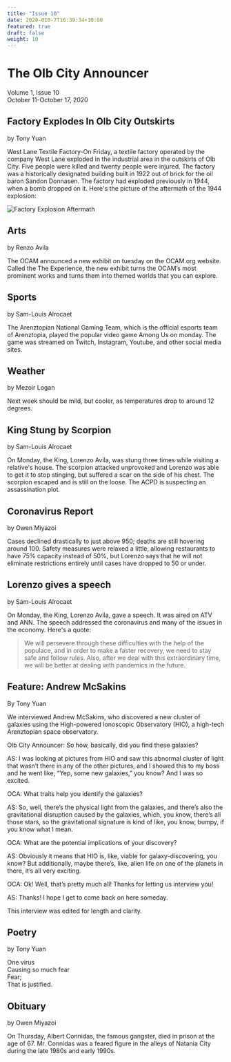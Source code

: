 ```yaml
---
title: "Issue 10"
date: 2020-010-7T16:39:34+10:00
featured: true
draft: false
weight: 10
---
```



# The Olb City Announcer
Volume 1, Issue 10  
October 11-October 17, 2020

## Factory Explodes In Olb City Outskirts
by Tony Yuan

West Lane Textile Factory-On Friday, a textile factory operated by the company West Lane exploded in the industrial area in the outskirts of Olb City. Five people were killed and twenty people were injured. The factory was a historically designated building built in 1922 out of brick for the oil baron Sandon Donnasen. The factory had exploded previously in 1944, when a bomb dropped on it. Here's the picture of the aftermath of the 1944 explosion:

![Factory Explosion Aftermath](https://img.huffingtonpost.com/asset/5ba2a8d33c000066000aed38.jpeg?ops=scalefit_630_noupscale)

## Arts
by Renzo Avila

The OCAM announced a new exhibit on tuesday on the OCAM.org website. Called the The Experience, the new exhibit turns the OCAM’s most prominent works and turns them into themed worlds that you can explore.

## Sports
by Sam-Louis Alrocaet

The Arenztopian National Gaming Team, which is the official esports team of Arenztopia, played the popular video game Among Us on monday. The game was streamed on Twitch, Instagram, Youtube, and other social media sites.

## Weather
by Mezoir Logan

Next week should be mild, but cooler, as temperatures drop to around 12 degrees.

## King Stung by Scorpion
by Sam-Louis Alrocaet

On Monday, the King, Lorenzo Avila, was stung three times while visiting a relative's house. The scorpion attacked unprovoked and Lorenzo was able to get it to stop stinging, but suffered a scar on the side of his chest. The scorpion escaped and is still on the loose. The ACPD is suspecting an assassination plot.

## Coronavirus Report
by Owen Miyazoi

Cases declined drastically to just above 950; deaths are still hovering around 100. Safety measures were relaxed a little, allowing restaurants to have 75% capacity instead of 50%, but Lorenzo says that he will not eliminate restrictions entirely until cases have dropped to 50 or under.

## Lorenzo gives a speech
by Sam-Louis Alrocaet

On Monday, the King, Lorenzo Avila, gave a speech. It was aired on ATV and ANN. The speech addressed the coronavirus and many of the issues in the economy. Here's a quote:

> We will persevere through these difficulties
> with the help of the populace, and in order to
> make a faster recovery, we need to stay safe and
> follow rules. Also, after we deal with this
> extraordinary time, we will be better at dealing
> with pandemics in the future.

## Feature: Andrew McSakins
By Tony Yuan

We interviewed Andrew McSakins, who discovered a new cluster of galaxies using the High-powered Ionoscopic Observatory (HIO), a high-tech Arenztopian space observatory.

Olb City Announcer: So how, basically, did you find these galaxies?

AS: I was looking at pictures from HIO and saw this abnormal cluster of light that wasn’t there in any of the other pictures, and I showed this to my boss and he went like, “Yep, some new galaxies,” you know? And I was so excited.

OCA: What traits help you identify the galaxies?

AS: So, well, there’s the physical light from the galaxies, and there’s also the gravitational disruption caused by the galaxies, which, you know, there’s all those stars, so the gravitational signature is kind of like, you know, bumpy, if you know what I mean.

OCA: What are the potential implications of your discovery?

AS: Obviously it means that HIO is, like, viable for galaxy-discovering, you know? But additionally, maybe there’s, like, alien life on one of the planets in there, it’s all very exciting.

OCA: Ok! Well, that’s pretty much all! Thanks for letting us interview you!

AS: Thanks! I hope I get to come back on here someday.

This interview was edited for length and clarity.

## Poetry
by Tony Yuan

One virus    
Causing so much fear    
Fear;    
That is justified.    

## Obituary
by Owen Miyazoi

On Thursday, Albert Connidas, the famous gangster, died in prison at the age of 67. Mr. Connidas was a feared figure in the alleys of Natania City during the late 1980s and early 1990s.
